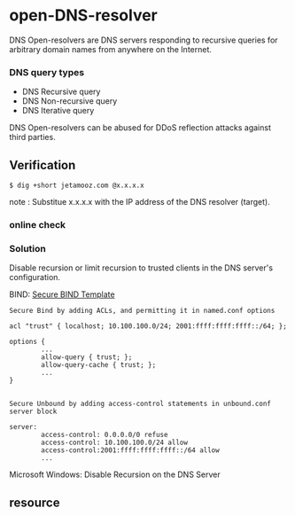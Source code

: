 # open-DNS-resolver
DNS Open-resolvers are DNS servers responding to recursive queries for arbitrary domain names from anywhere on the Internet.



### DNS query types
* DNS Recursive query
* DNS Non-recursive query
* DNS Iterative query

DNS Open-resolvers can be abused for DDoS reflection attacks against third parties.


## Verification
```
$ dig +short jetamooz.com @x.x.x.x
```
note : Substitue x.x.x.x with the IP address of the DNS resolver (target).

### online check

### Solution
Disable recursion or limit recursion to trusted clients in the DNS server's configuration.

BIND: [Secure BIND Template](http://www.cymru.com/Documents/secure-bind-template.html)
```
Secure Bind by adding ACLs, and permitting it in named.conf options 

acl "trust" { localhost; 10.100.100.0/24; 2001:ffff:ffff:ffff::/64; };

options {
        ...
        allow-query { trust; };
        allow-query-cache { trust; };
        ...
}


Secure Unbound by adding access-control statements in unbound.conf server block

server:
        access-control: 0.0.0.0/0 refuse
        access-control: 10.100.100.0/24 allow
        access-control:2001:ffff:ffff:ffff::/64 allow
        ...
```
Microsoft Windows: Disable Recursion on the DNS Server

## resource
